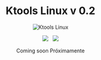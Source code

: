 <h1 align="center"> Ktools Linux v 0.2</h1>
<p align="center"><img align="center" alt="Ktools Linux" title="Ktools Linux" src="https://4.bp.blogspot.com/-ucYZWlLyOec/WTSxiFb9ngI/AAAAAAAAACo/3zd0sY11ibcNQmnN509T6pR4KtLhQzmygCK4B/s1600/ktools-logo.png" >
</p>
<p align="center"><a title="Ktools English" href="https://github.com/f0rk1/ktools-linux/edit/master/README.md"><img src="https://3.bp.blogspot.com/-krL1jj0HcEo/WszZVdpuz3I/AAAAAAAAAU4/GEbzC2mapwofqChrYkn2rU3ZvtCe2qGfACLcBGAs/s200/ktoolsen.png"></a>&nbsp;&nbsp;&nbsp;<a title="Ktools Español" href="https://github.com/f0rk1/ktools-linux/edit/master/README.md"><img src="https://3.bp.blogspot.com/-CymER7x2zPM/WszZTa8f9TI/AAAAAAAAAU0/44eU6BGQ6jgV7HOMRg0OYEV7j73UcUjqACLcBGAs/s200/ktoolses.png"></a></p>
<p align="center">Coming soon   Próximamente</p>
